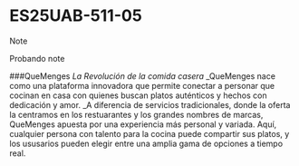 # ES25UAB-511-05

> [!NOTE]
> Probando note

###QueMenges
_La Revolución de la comida casera_
_QueMenges nace como una plataforma innovadora que permite conectar a personar que cocinan en casa con quienes buscan platos auténticos y hechos con dedicación y amor.
_A diferencia de servicios tradicionales, donde la oferta la centramos en los restuarantes y los grandes nombres de marcas, QueMenges apuesta por una experiencia más personal y variada. Aquí, cualquier persona con talento para la cocina puede compartir sus platos, y los ususarios pueden elegir entre una amplia gama de opciones a tiempo real.

